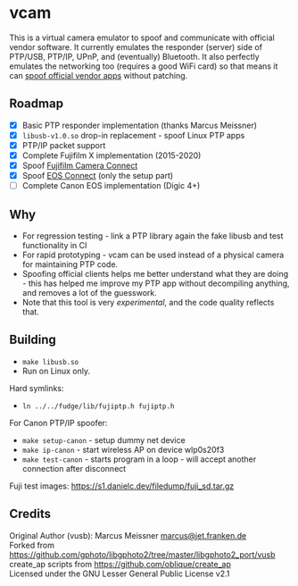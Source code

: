 # vcam
This is a virtual camera emulator to spoof and communicate with official vendor software. It currently emulates the
responder (server) side of PTP/USB, PTP/IP, UPnP, and (eventually) Bluetooth. It also perfectly emulates the networking
too (requires a good WiFi card) so that means it can [spoof official vendor apps](https://twitter.com/danielcdev/status/1696271427240902894) without patching.

## Roadmap
- [x] Basic PTP responder implementation (thanks Marcus Meissner)
- [x] `libusb-v1.0.so` drop-in replacement - spoof Linux PTP apps
- [x] PTP/IP packet support
- [x] Complete Fujifilm X implementation (2015-2020)
- [x] Spoof [Fujifilm Camera Connect](https://play.google.com/store/apps/details?id=com.fujifilm_dsc.app.remoteshooter&hl=en_US&gl=US)
- [x] Spoof [EOS Connect](https://play.google.com/store/apps/details?id=jp.co.canon.ic.cameraconnect&hl=en_US&gl=US) (only the setup part)
- [ ] Complete Canon EOS implementation (Digic 4+)

## Why
- For regression testing - link a PTP library again the fake libusb and test functionality in CI
- For rapid prototyping - vcam can be used instead of a physical camera for maintaining PTP code.
- Spoofing official clients helps me better understand what they are doing - this has helped me improve my PTP app without decompiling anything,
and removes a lot of the guesswork.
- Note that this tool is very *experimental*, and the code quality reflects that.

## Building
- `make libusb.so`
- Run on Linux only.

Hard symlinks:
- `ln ../../fudge/lib/fujiptp.h fujiptp.h`

For Canon PTP/IP spoofer:
- `make setup-canon` - setup dummy net device
- `make ip-canon` - start wireless AP on device wlp0s20f3
- `make test-canon` - starts program in a loop - will accept another connection after disconnect 

Fuji test images: https://s1.danielc.dev/filedump/fuji_sd.tar.gz

## Credits
Original Author (vusb): Marcus Meissner <marcus@jet.franken.de>  
Forked from https://github.com/gphoto/libgphoto2/tree/master/libgphoto2_port/vusb  
create_ap scripts from https://github.com/oblique/create_ap  
Licensed under the GNU Lesser General Public License v2.1  
